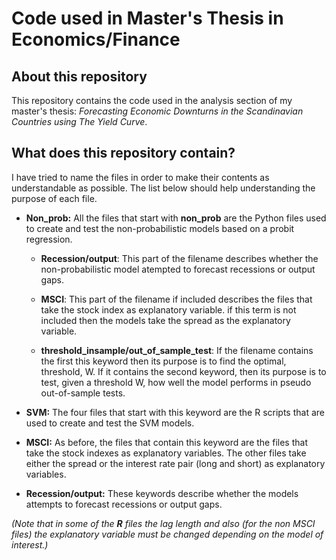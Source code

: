 # Code used in Master's Thesis in Economics/Finance

## About this repository
This repository contains the code used in the analysis section of my master's thesis: *Forecasting Economic Downturns in the
Scandinavian Countries using The Yield Curve*. 

## What does this repository contain?
I have tried to name the files in order to make their contents as understandable as possible. The list below should 
help understanding the purpose of each file. 

* **Non_prob:** All the files that start with **non_prob** are the Python files used to create and test the non-probabilistic
models based on a probit regression.

  * **Recession/output**: This part of the filename describes whether the non-probabilistic model atempted to forecast
  recessions or output gaps. 

  * **MSCI**: This part of the filename if included describes the files that take the stock index as explanatory variable. 
  if this term is not included then the models take the spread as the explanatory variable. 
  
  * **threshold_insample/out_of_sample_test**: If the filename contains the first this keyword then its purpose is to 
  find the optimal, threshold, W. If it contains the second keyword, then its purpose is to test, given a threshold W, how well
  the model performs in pseudo out-of-sample tests. 

* **SVM:** The four files that start with this keyword are the R scripts that are used to create and test the SVM models. 

 * **MSCI:** As before, the files that contain this keyword are the files that take the stock indexes as explanatory 
 variables. The other files take either the spread or the interest rate pair (long and short) as explanatory variables. 
 
 * **Recession/output:** These keywords describe whether the models attempts to forecast recessions or output gaps. 
 

*(Note that in some of the **R** files the lag length and also (for the non MSCI files) the explanatory variable must be changed depending on the model of interest.)*
 
  
